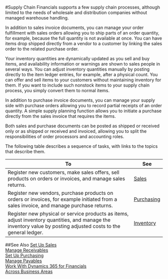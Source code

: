 <properties
    pageTitle="Supply Chain| Financials"
    description="Learn about key supply chain concepts and processes" 
	services="project-madeira" 
	documentationCenter=""
	authors="edupont04"
/>
<tags
    ms.service="project-madeira"
    ms.topic="article"
    ms.devlang="na"
    ms.tgt_pltfrm="na"
    ms.workload="na"
    ms.date="10/12/2016"
    ms.author="SorenGP" />
#Supply Chain
Financials supports a few supply chain processes, although limited to the needs of wholesale and distribution companies without managed warehouse handling.

In addition to sales invoice documents, you can manage your order fulfillment with sales orders allowing you to ship parts of an order quantity, for example, because the full quantity is not available at once. You can have items drop shipped directly from a vendor to a customer by linking the sales order to the related purchase order.

Your inventory quantities are dynamically updated as you sell and buy items, and availability information or warnings are shown to sales people in several ways. You can adjust inventory quantities manually by posting directly to the item ledger entries, for example, after a physical count. You can offer and sell items to your customers without maintaining inventory for them. If you want to include such nonstock items to your supply chain process, you simply convert them to normal items.

In addition to purchase invoice documents, you can manage your supply side with purchase orders allowing you to record partial receipts of an order quantity. A simple supply planning function allows you to initiate a purchase directly from the sales invoice that requires the items.

Both sales and purchase documents can be posted as shipped or received only or as shipped or received and invoiced, allowing you to split the responsibilities of order processors and accounting roles.

The following table describes a sequence of tasks, with links to the topics that describe them.

| To                                                                  | See                      |
|---------------------------------------------------------------------|--------------------------|
|Register new customers, make sales offers, sell products on orders or invoices, and manage sales returns.|[Sales](sales-manage-sales.md)|
|Register new vendors, purchase products on orders or invoices, for example initiated from a sales invoice, and manage purchase returns.|[Purchasing](purchasing-manage-purchasing.md)|
|Register new physical or service products as items, adjust inventory quantities, and manage the inventory value by posting adjusted costs to the general ledger.|[Inventory](inventory-manage-inventory.md)|

##See Also
[Set Up Sales](sales-setup-sales.md)  
[Manage Receivables](receivables-manage-receivables.md)     
[Set Up Purchasing](purchasing-setup-purchasing.md)  
[Manage Payables](payables-manage-payables.md)    
[Work With Dynamics 365 for Financials](ui-work-product.md)  
[Across Business Areas](ui-across-business-areas.md)
